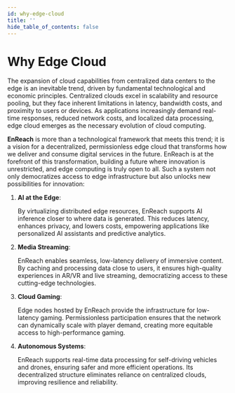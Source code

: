 ```yaml
---
id: why-edge-cloud
title: ''
hide_table_of_contents: false
---
```


# Why Edge Cloud

The expansion of cloud capabilities from centralized data centers to the edge is an inevitable trend, driven by fundamental technological and economic principles. Centralized clouds excel in scalability and resource pooling, but they face inherent limitations in latency, bandwidth costs, and proximity to users or devices. As applications increasingly demand real-time responses, reduced network costs, and localized data processing, edge cloud emerges as the necessary evolution of cloud computing.

**EnReach** is more than a technological framework that meets this trend; it is a vision for a decentralized, permissionless edge cloud that transforms how we deliver and consume digital services in the future. EnReach is at the forefront of this transformation, building a future where innovation is unrestricted, and edge computing is truly open to all. Such a system not only democratizes access to edge infrastructure but also unlocks new possibilities for innovation:

1.  **AI at the Edge**:

    By virtualizing distributed edge resources, EnReach supports AI inference closer to where data is generated. This reduces latency, enhances privacy, and lowers costs, empowering applications like personalized AI assistants and predictive analytics.
2.  **Media Streaming**:

    EnReach enables seamless, low-latency delivery of immersive content. By caching and processing data close to users, it ensures high-quality experiences in AR/VR and live streaming, democratizing access to these cutting-edge technologies.
3.  **Cloud Gaming**:

    Edge nodes hosted by EnReach provide the infrastructure for low-latency gaming. Permissionless participation ensures that the network can dynamically scale with player demand, creating more equitable access to high-performance gaming.
4.  **Autonomous Systems**:

    EnReach supports real-time data processing for self-driving vehicles and drones, ensuring safer and more efficient operations. Its decentralized structure eliminates reliance on centralized clouds, improving resilience and reliability.